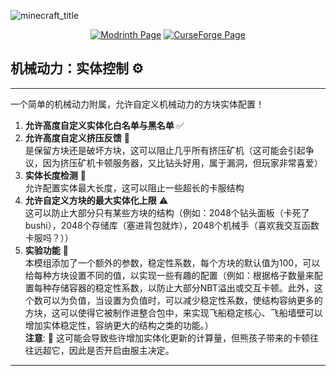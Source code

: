
![minecraft_title](https://github.com/user-attachments/assets/15b13cc0-ca25-46e1-b8db-f9cd584b8a07)

<p align="center">
<a href="https://modrinth.com/mod/create-entity-control"><img src="https://cdn.jsdelivr.net/npm/@intergrav/devins-badges@3.2.0/assets/cozy/available/modrinth_vector.svg" alt="Modrinth Page"></a>
<a href="https://www.curseforge.com/minecraft/mc-mods/create-entitycontroller"><img src="https://cdn.jsdelivr.net/npm/@intergrav/devins-badges@3.2.0/assets/cozy/available/curseforge_vector.svg" alt="CurseForge Page"></a>
</p>


## 机械动力：实体控制 ⚙️

---

一个简单的机械动力附属，允许自定义机械动力的方块实体配置！

1. **允许高度自定义实体化白名单与黑名单** ✅
2. **允许高度自定义挤压反馈** 🔄  
   是保留方块还是破坏方块，这可以阻止几乎所有挤压矿机（这可能会引起争议，因为挤压矿机卡顿服务器，又比钻头好用，属于漏洞，但玩家非常喜爱）
3. **实体长度检测** 📏  
   允许配置实体最大长度，这可以阻止一些超长的卡服结构
4. **允许自定义方块的最大实体化上限** ⚠️  
   这可以防止大部分只有某些方块的结构（例如：2048个钻头面板（卡死了bushi），2048个存储库（塞进背包就炸），2048个机械手（喜欢我交互函数卡服吗？））
5. **实验功能** 🔬  
   本模组添加了一个额外的参数，稳定性系数，每个方块的默认值为100，可以给每种方块设置不同的值，以实现一些有趣的配置（例如：根据格子数量来配置每种存储容器的稳定性系数，以防止大部分NBT溢出或交互卡顿。此外，这个数可以为负值，当设置为负值时，可以减少稳定性系数，使结构容纳更多的方块，这可以使得它被制作进整合包中，来实现飞船稳定核心、飞船墙壁可以增加实体稳定性，容纳更大的结构之类的功能。）  
   **注意**: 🛑 这可能会导致些许增加实体化更新的计算量，但熊孩子带来的卡顿往往远超它，因此是否开启由服主决定。

---



